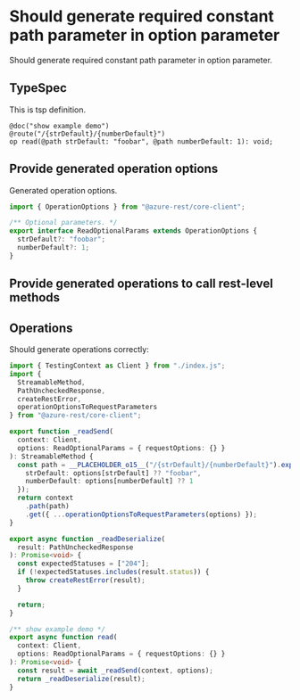 # Should generate required constant path parameter in option parameter

Should generate required constant path parameter in option parameter.

## TypeSpec

This is tsp definition.

```tsp
@doc("show example demo")
@route("/{strDefault}/{numberDefault}")
op read(@path strDefault: "foobar", @path numberDefault: 1): void;
```

## Provide generated operation options

Generated operation options.

```ts models:withOptions
import { OperationOptions } from "@azure-rest/core-client";

/** Optional parameters. */
export interface ReadOptionalParams extends OperationOptions {
  strDefault?: "foobar";
  numberDefault?: 1;
}
```

## Provide generated operations to call rest-level methods

## Operations

Should generate operations correctly:

```ts operations
import { TestingContext as Client } from "./index.js";
import {
  StreamableMethod,
  PathUncheckedResponse,
  createRestError,
  operationOptionsToRequestParameters
} from "@azure-rest/core-client";

export function _readSend(
  context: Client,
  options: ReadOptionalParams = { requestOptions: {} }
): StreamableMethod {
  const path = __PLACEHOLDER_o15__("/{strDefault}/{numberDefault}").expand({
    strDefault: options[strDefault] ?? "foobar",
    numberDefault: options[numberDefault] ?? 1
  });
  return context
    .path(path)
    .get({ ...operationOptionsToRequestParameters(options) });
}

export async function _readDeserialize(
  result: PathUncheckedResponse
): Promise<void> {
  const expectedStatuses = ["204"];
  if (!expectedStatuses.includes(result.status)) {
    throw createRestError(result);
  }

  return;
}

/** show example demo */
export async function read(
  context: Client,
  options: ReadOptionalParams = { requestOptions: {} }
): Promise<void> {
  const result = await _readSend(context, options);
  return _readDeserialize(result);
}
```
